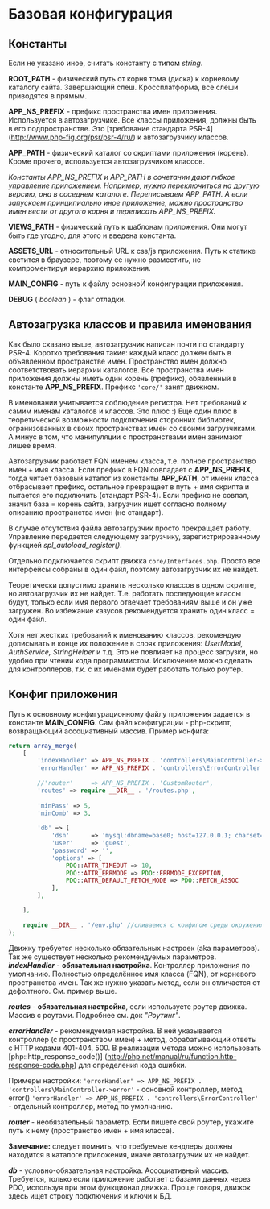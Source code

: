 # Базовая конфигурация

## Константы

Если не указано иное, считать константу с типом *string*.

**ROOT_PATH** - физический путь от корня тома (диска) к корневому каталогу сайта. Завершающий слеш. Кроссплатформа, все слеши приводятся в прямым.

**APP_NS_PREFIX** - префикс пространства имен приложения. Используется в автозагрузчике. Все классы приложения, должны быть в его подпространстве. Это [требование стандарта PSR-4] (http://www.php-fig.org/psr/psr-4/ru/) к автозагрузчику классов.

**APP_PATH** - физический каталог со скриптами приложения (корень). Кроме прочего, используется автозагрузчиком классов.

*Константы APP_NS_PREFIX и APP_PATH в сочетании дают гибкое управление приложением. Например, нужно переключиться на другую версию, она в соседнем каталоге. Переписываем APP_PATH. А если запускаем принципиально иное приложение, можно пространство имен вести от другого корня и переписать APP_NS_PREFIX.*

**VIEWS_PATH** - физический путь к шаблонам приложения. Они могут быть где угодно, для этого и введена константа.

**ASSETS_URL**  - относительный URL к css/js приложения. Путь к статике светится в браузере, поэтому ее нужно разместить, не компроментируя иерархию приложения.

**MAIN_CONFIG** - путь к файлу основноЙ конфигурации приложения.

**DEBUG** ( *boolean* ) - флаг отладки.

## Автозагрузка классов и правила именования

Как было сказано выше, автозагрузчик написан почти по стандарту PSR-4. Коротко требования такие: каждый класс должен быть в объявленном пространстве имен. Пространство имен должно соответствовать иерархии каталогов. Все пространства имен приложения должны иметь один корень (префикс), обявленный в константе **APP_NS_PREFIX**. Префикс `'core/'`  занят движком. 

В именовании учитывается соблюдение регистра. Нет требований к самим именам каталогов и классов. Это плюс :) Еще один плюс в теоретической возможности подключения сторонних библиотек, огранизованных в своих пространствах имен со своими загрузчиками. А минус в том, что манипуляции с пространствами имен занимают лишее время.

Автозагрузчик работает FQN именем класса, т.е. полное пространство имен + имя класса. Если префикс в FQN совпадает с **APP_NS_PREFIX**, тогда читает базовый каталог из константы **APP_PATH**, от имени класса отбрасывает префикс, остальное превращает в путь + имя скрипта и пытается его подключить (стандарт PSR-4). Если префикс не совпал, значит база = корень сайта, загрузчик ищет согласно полному описанию пространства имен (не стандарт).

В случае отсутствия файла автозагрузчик просто прекращает работу. Управление передается следующему загрузчику, зарегистрированному функцией *spl_autoload_register()*.

Отдельно подключается скрипт движка `core/Interfaces.php`. Просто все интерфейсы собраны в один файл, поэтому автозагрузчик их не найдет.

Теоретически допустимо хранить несколько классов в одном скрипте, но автозагрузчик их не найдет. Т.е. работать последующие классы будут, только если имя первого отвечает требованиям выше и он уже загружен. Во избежание казусов рекомендуется хранить один класс = один файл.

Хотя нет жестких требований к именованию классов, рекомендую дописывать в конце их положение в слоях приложения: *UserModel, AuthService, StringHelper* и т.д. Это не повлияет на процесс загрузки, но удобно при чтении кода программистом. Исключение можно сделать для контроллеров, т.к. с их именами будет работать только роутер.

## Конфиг приложения

Путь к основному конфигурационному файлу приложения задается в константе **MAIN_CONFIG**. Сам файл конфигурации - php-скрипт, возвращающий ассоциативный массив. Пример конфига:
```PHP
return array_merge(
    [
        'indexHandler' => APP_NS_PREFIX . 'controllers\MainController->welcome',
        'errorHandler' => APP_NS_PREFIX . 'controllers\ErrorController',
        
        //'router'     => APP_NS_PREFIX . 'CustomRouter',
        'routes' => require __DIR__ . '/routes.php',
        
        'minPass' => 5, 
        'minComb' => 3,
        
        'db' => [
            'dsn'      => 'mysql:dbname=base0; host=127.0.0.1; charset=UTF8',
            'user'     => 'guest',
            'password' => '',
            'options' => [
                PDO::ATTR_TIMEOUT => 10,                         
                PDO::ATTR_ERRMODE => PDO::ERRMODE_EXCEPTION,     
                PDO::ATTR_DEFAULT_FETCH_MODE => PDO::FETCH_ASSOC
            ],
        ],

    ],
    
    require __DIR__ . '/env.php' //сливаемся с конфигом среды окружения (конфиг конкретного сервера)
);
```

Движку требуется несколько обязательных настроек (aka параметров). Так же существует несколько рекомендуемых параметров.
***indexHandler***  - **обязательная настройка**. Контроллер приложения по умолчанию. Полностью определённое имя класса (FQN), от корневого пространства имен. Так же нужно указать метод, если он отличается от дефолтного. См. пример выше.

***routes*** - **обязательная настройка**, если используете роутер движка. Массив с роутами. Подробнее см. док *"Роутинг"*. 

***errorHandler*** - рекомендуемая настройка. В ней указывается контроллер (с пространством имен) + метод, обрабатывающий ответы с HTTP кодами 401-404, 500. В реализации метода можно использовать [php::http_response_code()] (http://php.net/manual/ru/function.http-response-code.php) для определения кода ошибки.

Примеры настройки:
`'errorHandler' => APP_NS_PREFIX . 'controllers\MainController->error'` - основной контроллер, метод error()
`'errorHandler' => APP_NS_PREFIX . 'controllers\ErrorController'` - отдельный контроллер, метод по умолчанию.

***router*** - необязательный параметр. Если пишете свой роутер, укажите путь к нему (пространство имен + имя класса). 

**Замечание:** следует помнить, что требуемые хендлеры должны находится в каталоге приложения, иначе автозагрузчик их не найдет.

***db*** - условно-обязательная настройка. Ассоциативный массив. Требуется, только если приложение работает с базами данных через PDO, используя при этом функционал движка. Проще говоря, движок здесь ищет строку подключения и ключи к БД.

